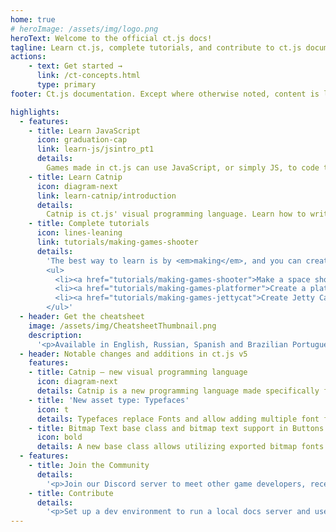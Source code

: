 ```yaml
---
home: true
# heroImage: /assets/img/logo.png
heroText: Welcome to the official ct.js docs!
tagline: Learn ct.js, complete tutorials, and contribute to ct.js documentation
actions:
    - text: Get started →
      link: /ct-concepts.html
      type: primary
footer: Ct.js documentation. Except where otherwise noted, content is licensed under a Creative Commons Attribution 4.0 International License.

highlights:
  - features:
    - title: Learn JavaScript
      icon: graduation-cap
      link: learn-js/jsintro_pt1
      details:
        Games made in ct.js can use JavaScript, or simply JS, to code their gameplay logic. Learn the needed part of it in our little <a href="learn-js/jsintro_pt1">Introduction to JavaScript</a>.
    - title: Learn Catnip
      icon: diagram-next
      link: learn-catnip/introduction
      details:
        Catnip is ct.js' visual programming language. Learn how to write scripts in Catnip fast🔥 and correctly🧑‍🔬 in our <a href="learn-catnip/introduction">three-chapter guide.</a>
    - title: Complete tutorials
      icon: lines-leaning
      link: tutorials/making-games-shooter
      details:
        'The best way to learn is by <em>making</em>, and you can create real games with our step-by-step tutorials:
        <ul>
          <li><a href="tutorials/making-games-shooter">Make a space shooter game →</a></li>
          <li><a href="tutorials/making-games-platformer">Create a platformer →</a></li>
          <li><a href="tutorials/making-games-jettycat">Create Jetty Cat, a flappy-bird-like game →</a></li>
        </ul>'
  - header: Get the cheatsheet
    image: /assets/img/CheatsheetThumbnail.png
    description:
      '<p>Available in English, Russian, Spanish and Brazilian Portuguese languages.</p> <a class="route-link auto-link vp-hero-action primary no-external-link-icon" href="https://comigo.itch.io/ct-cheat-sheet" aria-label="Download the cheatsheet">Download the cheatsheet</a>'
  - header: Notable changes and additions in ct.js v5
    features:
    - title: Catnip — new visual programming language
      icon: diagram-next
      details: Catnip is a new programming language made specifically for ct.js, in which you compose game logic with command blocks. Examples translated to Catnip are already bundled with your ct.js copy!
    - title: 'New asset type: Typefaces'
      icon: t
      details: Typefaces replace Fonts and allow adding multiple font files in one font family, easing programmatic use of text labels and integrating with styles more tightly.
    - title: Bitmap Text base class and bitmap text support in Buttons and Textboxes
      icon: bold
      details: A new base class allows utilizing exported bitmap fonts without additional code and placing crisp, pixel-perfect UI elements in the UI editor.
  - features:
    - title: Join the Community
      details:
        '<p>Join our Discord server to meet other game developers, receive help, aid others, and share your creations. Alternatively, you can also post on our forum.</p> <a class="vp-link vp-hero-action primary" target="_blank" href="https://comigo.games/discord">Discord Server →</a> <a class="vp-link vp-hero-action primary" target="_blank" href="https://forum.ctjs.rocks/">Forum →</a>'
    - title: Contribute
      details:
        '<p>Set up a dev environment to run a local docs server and use simple Markdown syntax to write new tutorials and send fixes.</p> <p>You can also edit docs on Github — look for "Propose edits" links at the bottom of each page!</p> <a class="vp-link vp-hero-action primary" target="_blank" href="https://github.com/ct-js/docs.ctjs.rocks">Visit the repo →</a>'
---
```

